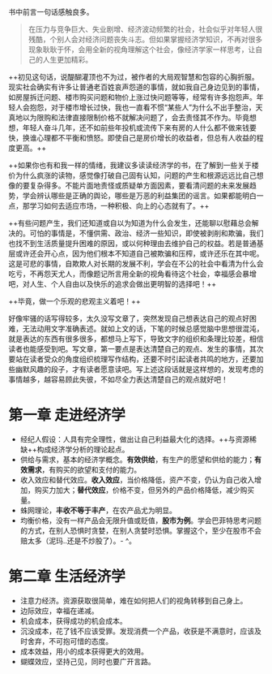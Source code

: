 书中前言一句话感触良多。

> 在压力与竞争巨大、失业剧增、经济波动频繁的社会，社会似乎对年轻人很残酷，个别人会对经济问题丧失斗志。但如果掌握经济学知识，不再对很多现象耿耿于怀，会用全新的视角理解这个社会，像经济学家一样思考，让自己的人生更加精彩。

++初见这句话，说醍醐灌顶也不为过，被作者的大局观智慧和包容的心胸折服。现实社会确实有许多让普通老百姓哀声怨道的事情，就如我自己身边见到的事情，如房屋拆迁问题、楼市购买问题和物价上涨过快问题等等，经常有许多抱怨声。年轻人会抱怨，对于楼市增长过快，我也一直看不惯“某些人”为什么不出手整治，天真地以为限购和法律直接限制价格不就解决问题了，会去责怪其不作为。毕竟想想，年轻人奋斗几年，还不如前些年投机或流传下来有房的人什么都不做来钱要快，换谁心理都不平衡和愤怒。即使自己是房价增长的收益者，但总有人收益的程度更高。++

++如果你也有和我一样的情绪，我建议多读读经济学的书，在了解到一些关于楼价为什么疯涨的读物，感觉像打破自己固有认知，问题的产生和根源远远比自己想像的要复杂得多。不能片面地责怪或质疑单方面因素，要看清问题的未来发展趋势，学会辨认哪些是正确的舆论，哪些是万恶的利益集团的谣言。如果都能明白一点，那学习如何去适应市场，一种积极、向上的心态就有了。++

++有些问题产生，我们还知道或自以为知道为什么会发生，还能聊以慰藉总会解决的。可怕的事情是，不懂供需、政治、经济一些知识，即使被剥削和欺骗，我们也找不到生活质量提升困难的原因，或以何种理由去维护自己的权益。若是普通基层或许还会开心点，因为他们根本不知道自己被欺骗和压榨，或许还乐在其中呢。这是可悲的事情，自欺欺人对长期的发展不利，学会在不公的社会中看清为什么会吃亏，不再怨天尤人，而像题记所言用全新的视角看待这个社会，幸福感会暴增吧，对人生、个人自由以及快乐的追求会做出更明智的选择吧！++

++毕竟，做一个乐观的悲观主义着吧！++

好像牢骚的话写得较多，太久没写文章了，突然发现自己想表达自己的观点好困难，无法动用文字准确表述。就如上文的话，下笔的时候总感觉脑中思想很混沌，就是表达的东西有很多很多，都想马上写下，导致文字的组织和条理比较差，相信读者也能感受到吧。写文章，第一要点是表达清楚自己的观点、发生的事情，其次要站在读者受众的角度组织梳理写作结构，还要不时引起读者共鸣的地方，还要加些幽默风趣的段子，才有读者愿意读吧。写上述这段话就是这样想的，发现考虑的事情越多，越容易顾此失彼，不如尽全力表达清楚自己的观点就好吧！

# 第一章 走进经济学

- 经纪人假设：人具有完全理性，做出让自己利益最大化的选择。++与资源稀缺++构成经济学分析的理论起点。
- 供给与需求，基本的经济学概念。**有效供给**，有生产的愿望和供给的能力；**有效需求**，有购买的欲望和支付的能力。
- 收入效应和替代效应。**收入效应**，当价格降低，资产不变，仍认为自己收入增加，购买力加大；**替代效应**，价格不变，但另外的产品价格降低，减少购买量。
- 蛛网理论，**丰收不等于丰产**，在农产品尤为明显。
- 均衡价格，没有一样产品会无限升值或贬值，**股市为例**。学会巴菲特思考问题的方式，在别人恐惧时贪婪，在别人贪婪时恐惧。掌握这个，至少在股市不会赔太多（泥玛..还是不炒股了）。- ^。

# 第二章 生活经济学

- 注意力经济。资源获取很简单，难在如何把人们的视角转移到自己身上。
- 边际效应，幸福在递减。
- 机会成本，获得成功的机会成本。
- 沉没成本，花了钱不应该受罪。发现消费一个产品，收获是不满意时，应该及时舍弃，不可抱可惜的态度。
- 成本效益，用小的成本获得更大的效用。
- 蝴蝶效应，坚持己见，同时也要广开言路。
